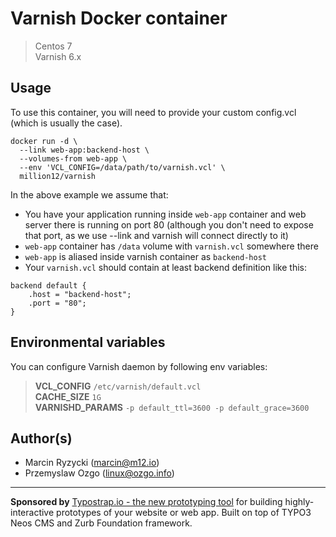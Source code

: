 # Varnish Docker container

> Centos 7  
> Varnish 6.x

## Usage

To use this container, you will need to provide your custom config.vcl (which is usually the case).

```
docker run -d \
  --link web-app:backend-host \
  --volumes-from web-app \
  --env 'VCL_CONFIG=/data/path/to/varnish.vcl' \
  million12/varnish
```

In the above example we assume that:
* You have your application running inside `web-app` container and web server there is running on port 80 (although you don't need to expose that port, as we use --link and varnish will connect directly to it)
* `web-app` container has `/data` volume with `varnish.vcl` somewhere there
* `web-app` is aliased inside varnish container as `backend-host`
* Your `varnish.vcl` should contain at least backend definition like this:  
```
backend default {
    .host = "backend-host";
    .port = "80";
}
```

## Environmental variables

You can configure Varnish daemon by following env variables:

> **VCL_CONFIG** `/etc/varnish/default.vcl`  
> **CACHE_SIZE** `1G`  
> **VARNISHD_PARAMS** `-p default_ttl=3600 -p default_grace=3600`


## Author(s)

* Marcin Ryzycki (<marcin@m12.io>)  
* Przemyslaw Ozgo (<linux@ozgo.info>)

---

**Sponsored by** [Typostrap.io - the new prototyping tool](http://typostrap.io/) for building highly-interactive prototypes of your website or web app. Built on top of TYPO3 Neos CMS and Zurb Foundation framework.
